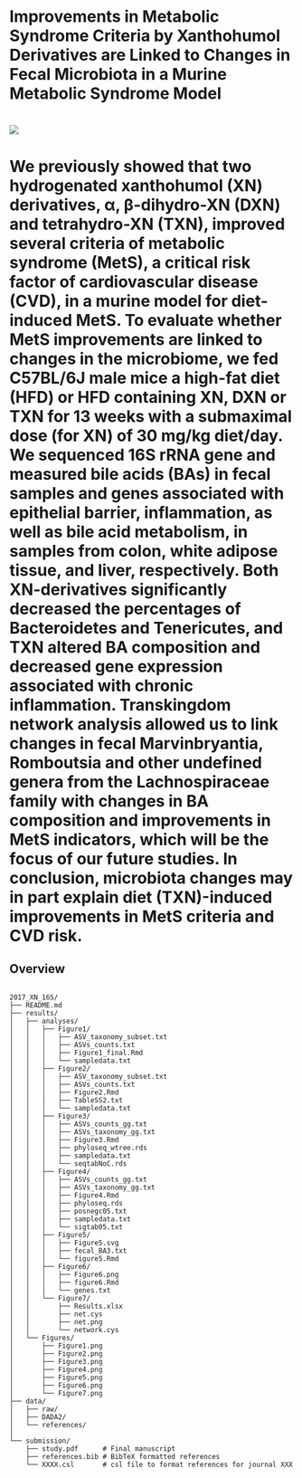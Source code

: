 # Improvements in Metabolic Syndrome Criteria by Xanthohumol Derivatives are Linked to Changes in Fecal Microbiota in a Murine Metabolic Syndrome Model 
![](https://img.shields.io/badge/PhD-project-hotpink.svg?style=flat)
===

We previously showed that two hydrogenated xanthohumol (XN) derivatives, α, β-dihydro-XN (DXN) and tetrahydro-XN (TXN), improved several criteria of metabolic syndrome (MetS), a critical risk factor of cardiovascular disease 
(CVD), in a murine model for diet-induced MetS. To evaluate whether MetS improvements are linked to changes in the microbiome, we fed C57BL/6J male mice a high-fat diet (HFD) or HFD containing XN, DXN or TXN for 13 weeks with a 
submaximal dose (for XN) of 30 mg/kg diet/day. We sequenced 16S rRNA gene and measured bile acids (BAs) in fecal samples and genes associated with epithelial barrier, inflammation, as well as bile acid metabolism, in samples from 
colon, white adipose tissue, and liver, respectively. Both XN-derivatives significantly decreased the percentages of Bacteroidetes and Tenericutes, and TXN altered BA composition and decreased gene expression associated with 
chronic inflammation. Transkingdom network analysis allowed us to link changes in fecal Marvinbryantia, Romboutsia and other undefined genera from the Lachnospiraceae family with changes in BA composition and improvements in MetS 
indicators, which will be the focus of our future studies. In conclusion, microbiota changes may in part explain diet (TXN)-induced improvements in MetS criteria and CVD risk.
===

## Overview

```text

2017_XN_16S/
├── README.md
├── results/
│   ├── analyses/
│   │   ├── Figure1/
│	│	│	├── ASV_taxonomy_subset.txt
│	│	│	├── ASVs_counts.txt
│	│	│	├── Figure1_final.Rmd
│	│	│	└── sampledata.txt
│   │   ├── Figure2/
│	│	│	├── ASV_taxonomy_subset.txt
│	│	│	├── ASVs_counts.txt
│	│	│	├── Figure2.Rmd
│	│	│	├── TableSS2.txt
│	│	│	└── sampledata.txt			
│   │   ├── Figure3/
│	│	│	├── ASVs_counts_gg.txt
│	│	│	├── ASVs_taxonomy_gg.txt
│	│	│	├── Figure3.Rmd
│	│	│	├── phyloseq_wtree.rds
│	│	│	├── sampledata.txt
│	│	│	└── seqtabNoC.rds
│   │   ├── Figure4/
│	│	│	├── ASVs_counts_gg.txt
│	│	│	├── ASVs_taxonomy_gg.txt
│	│	│	├── Figure4.Rmd
│	│	│	├── phyloseq.rds
│	│	│	├── posnegc05.txt
│	│	│	├── sampledata.txt
│	│	│	└── sigtab05.txt
│   │   ├── Figure5/
│	│	│	├── Figure5.svg
│	│	│	├── fecal_BA3.txt
│	│	│	└── figure5.Rmd
│   │   ├── Figure6/
│	│	│	├── Figure6.png
│	│	│	├── figure6.Rmd
│	│	│	└── genes.txt
│   │   └── Figure7/
│	│		├── Results.xlsx
│	│		├── net.cys
│	│		├── net.png
│	│		└── network.cys
│   └── Figures/
│       ├── Figure1.png
│       ├── Figure2.png
│       ├── Figure3.png
│       ├── Figure4.png
│       ├── Figure5.png
│       ├── Figure6.png
│       └── Figure7.png
├── data/
│	├── raw/
│	├── DADA2/
│	└── references/
│
└── submission/
	├── study.pdf      # Final manuscript
	├── references.bib # BibTeX formatted references
	└── XXXX.csl       # csl file to format references for journal XXX

```
